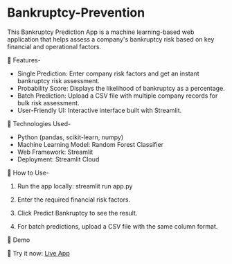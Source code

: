 # Bankruptcy-Prevention

This Bankruptcy Prediction App is a machine learning-based web application that helps assess a company's bankruptcy risk based on key financial and operational factors.

🔹 Features-

* Single Prediction: Enter company risk factors and get an instant bankruptcy risk assessment.
* Probability Score: Displays the likelihood of bankruptcy as a percentage.
* Batch Prediction: Upload a CSV file with multiple company records for bulk risk assessment.
* User-Friendly UI: Interactive interface built with Streamlit.

🔹 Technologies Used-

* Python (pandas, scikit-learn, numpy)
* Machine Learning Model: Random Forest Classifier
* Web Framework: Streamlit
* Deployment: Streamlit Cloud

🔹 How to Use-

1. Run the app locally:
streamlit run app.py

2. Enter the required financial risk factors.
3. Click Predict Bankruptcy to see the result.
4. For batch predictions, upload a CSV file with the same column format.

🔹 Demo

📌 Try it now: [Live App](https://bankruptcy-prevention-m25bcl98b6obiz6kytacfj.streamlit.app/)
